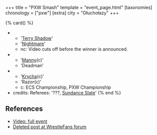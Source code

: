 +++
title = "PXW Smash"
template = "event_page.html"
[taxonomies]
chronology = ["pxw"]
[extra]
city = "Głuchołazy"
+++

{% card() %}
- - '[Terry Shadow](@/w/shadow.md)'
  - '[Nightmare](@/w/nightmare.md)'
  - nc: Video cuts off before the winner is announced.
- - '[Manny](@/w/manny.md)(c)'
  - 'Deadman'
- - '[Krycha](@/w/krycha.md)(c)'
  - 'Razor(c)'
  - c: ECS Championship, PXW Championship
- credits:
    Referees: '???, [Sundance Slate](@/w/slate.md)'
{% end %}

## References

* [Video: full event](https://www.youtube.com/watch?v=FRw17-Ae5XA)
* [Deleted post at WrestleFans forum](https://wrestlefans.pl/forum/viewforum.php?f=247&start=80)
